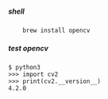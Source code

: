 ##### shell
```
    brew install opencv
```

##### test opencv
```
$ python3
>>> import cv2 
>>> print(cv2.__version__)
4.2.0
```